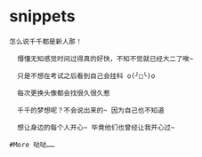# snippets

    怎么说千千都是新人那！

      懵懂无知感觉时间过得真的好快，不知不觉就已经大二了唉~

      只是不想在考试之后看到自己会挂科 o(╯□╰)o

      每次更换头像都会找很久很久惹

      千千的梦想呢？不会说出来的~ 因为自己也不知道

      想让身边的每个人开心~ 毕竟他们也曾经让我开心过~

    #More 哒哒……
